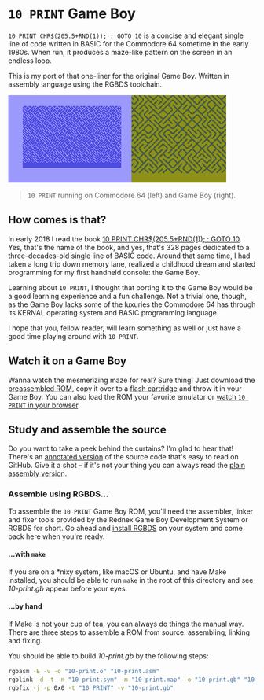`10 PRINT` Game Boy
===================

`10 PRINT CHR$(205.5+RND(1)); : GOTO 10` is a concise and elegant single line of
code written in BASIC for the Commodore 64 sometime in the early 1980s. When
run, it produces a maze-like pattern on the screen in an endless loop.

This is my port of that one-liner for the original Game Boy. Written in
assembly language using the RGBDS toolchain.

![](./docs/10-print.gif)

> `10 PRINT` running on Commodore 64 (left) and Game Boy (right).

How comes is that?
------------------

In early 2018 I read the book [10 PRINT CHR$(205.5+RND(1)); : GOTO 10][10]. Yes,
that's the name of the book, and yes, that's 328 pages dedicated to a
three-decades-old single line of BASIC code. Around that same time, I had taken
a long trip down memory lane, realized a childhood dream and started programming
for my first handheld console: the Game Boy.

Learning about `10 PRINT`, I thought that porting it to the Game Boy would be a
good learning experience and a fun challenge. Not a trivial one, though, as the
Game Boy lacks some of the luxuries the Commodore 64 has through its KERNAL
operating system and BASIC programming language.

I hope that you, fellow reader, will learn something as well or just have a
good time playing around with `10 PRINT`.

Watch it on a Game Boy
----------------------

Wanna watch the mesmerizing maze for real? Sure thing! Just download the
[preassembled ROM][rom], copy it over to a [flash cartridge][flash] and throw
it in your Game Boy. You can also load the ROM your favorite emulator or
[watch `10 PRINT` in your browser][browser].

Study and assemble the source
-----------------------------

Do you want to take a peek behind the curtains? I'm glad to hear that! There's
an [annotated version][asrc] of the source code that's easy to read on GitHub.
Give it a shot – if it's not your thing you can always read the
[plain assembly version][src].

### Assemble using RGBDS...

To assemble the `10 PRINT` Game Boy ROM, you'll need the assembler, linker and
fixer tools provided by the Rednex Game Boy Development System or RGBDS for
short. Go ahead and [install RGBDS][rgbds] on your system and come back here
when you're ready.

#### ...with `make`

If you are on a \*nixy system, like macOS or Ubuntu, and have Make installed,
you should be able to run `make` in the root of this directory and see
*10-print.gb* appear before your eyes.

#### ...by hand

If Make is not your cup of tea, you can always do things the manual way. There
are three steps to assemble a ROM from source: assembling, linking and fixing.

You should be able to build *10-print.gb* by the following steps:

```sh
rgbasm -E -v -o "10-print.o" "10-print.asm"
rgblink -d -t -n "10-print.sym" -m "10-print.map" -o "10-print.gb" "10-print.o"
rgbfix -j -p 0x0 -t "10 PRINT" -v "10-print.gb"
```

[rgbds]: https://github.com/rednex/rgbds#1-installing-rgbds
[asrc]: ./docs/pretty-source.md
[src]: ./10-print.asm
[rom]: https://github.com/svendahlstrand/10-print-game-boy/releases/download/v0x01/10-print.gb
[10]: http://10print.org
[asm]: #assembling-with-rgbds
[browser]: #not-available
[make]: ./Makefile
[flash]: https://www.reddit.com/r/flashcarts/comments/6u7fuu/which_flashcart_do_i_want_start_here/
